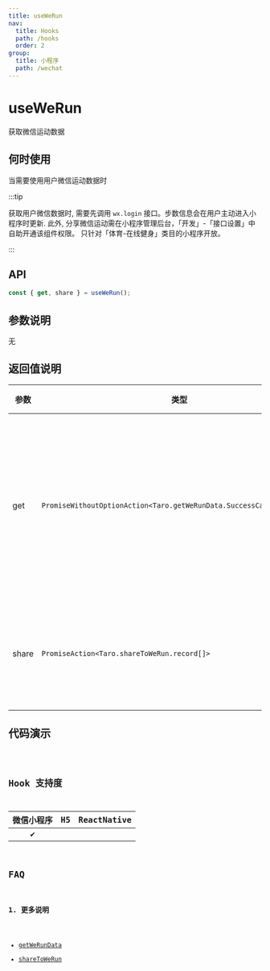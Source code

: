 ```yaml
---
title: useWeRun
nav:
  title: Hooks
  path: /hooks
  order: 2
group:
  title: 小程序
  path: /wechat
---
```


# useWeRun

获取微信运动数据

## 何时使用

当需要使用用户微信运动数据时

:::tip

获取用户微信数据时, 需要先调用 <code>wx.login</code> 接口。步数信息会在用户主动进入小程序时更新. 此外, 分享微信运动需在小程序管理后台，「开发」-「接口设置」中自助开通该组件权限。 只针对「体育-在线健身」类目的小程序开放。

:::

## API

```ts
const { get, share } = useWeRun();
```

## 参数说明

无

## 返回值说明

| 参数  | 类型                                                                  | 说明                           |
| ----- | --------------------------------------------------------------------- | ------------------------------ |
| get   | `PromiseWithoutOptionAction<Taro.getWeRunData.SuccessCallbackResult>` | 获取用户过去三十天微信运动步数 |
| share | `PromiseAction<Taro.shareToWeRun.record[]>`                           | 分享数据到微信运动             |

## 代码演示

<code src="useWeRun/index" group="wechat" />

## Hook 支持度

| 微信小程序 | H5  | ReactNative |
| :--------: | :-: | :---------: |
|     ✔️     |     |             |

## FAQ

### 1. 更多说明

- [getWeRunData](https://developers.weixin.qq.com/miniprogram/dev/api/open-api/werun/wx.getWeRunData.html)
- [shareToWeRun](https://developers.weixin.qq.com/miniprogram/dev/api/open-api/werun/wx.shareToWeRun.html)
